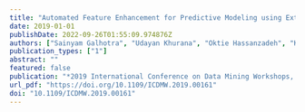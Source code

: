```yaml
---
title: "Automated Feature Enhancement for Predictive Modeling using External Knowledge"
date: 2019-01-01
publishDate: 2022-09-26T01:55:09.974876Z
authors: ["Sainyam Galhotra", "Udayan Khurana", "Oktie Hassanzadeh", "Kavitha Srinivas", "Horst Samulowitz", "Miao Qi"]
publication_types: ["1"]
abstract: ""
featured: false
publication: "*2019 International Conference on Data Mining Workshops, ICDM Workshops 2019, Beijing, China, November 8-11, 2019*"
url_pdf: "https://doi.org/10.1109/ICDMW.2019.00161"
doi: "10.1109/ICDMW.2019.00161"
---
```


